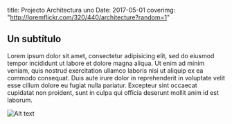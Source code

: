 title: Projecto Architectura uno
Date: 2017-05-01
coverimg: "http://loremflickr.com/320/440/architecture?random=1"



## Un subtítulo

Lorem ipsum dolor sit amet, consectetur adipisicing elit, sed do eiusmod
tempor incididunt ut labore et dolore magna aliqua. Ut enim ad minim veniam,
quis nostrud exercitation ullamco laboris nisi ut aliquip ex ea commodo
consequat. Duis aute irure dolor in reprehenderit in voluptate velit esse
cillum dolore eu fugiat nulla pariatur. Excepteur sint occaecat cupidatat non
proident, sunt in culpa qui officia deserunt mollit anim id est laborum.

![Alt text](http://dummyimage.com/250x200/4d494d/686a82.gif&text=placeholder+image "Optinal title")

